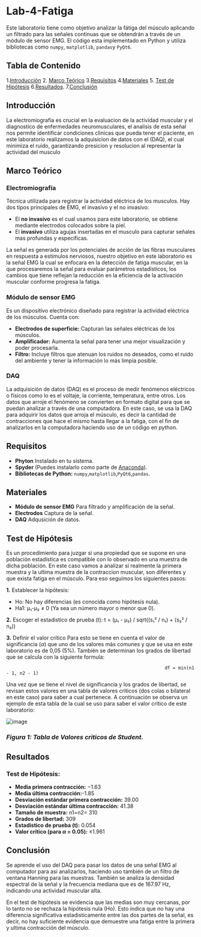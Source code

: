 # Lab-4-Fatiga
Este laboratorio tiene como objetivo analizar la fátiga del músculo aplicando un filtrado para las señales continuas que se obtendrán a través de un módulo de sensor EMG. El código esta implementado en Python y utiliza bibliotecas como `numpy`, `matplotlib`, `pandas`y `PyQt6`.

## Tabla de Contenido
1.[Introducción](#introducción)
2. [Marco Teórico](#Marco-Teórico)
3.[Requisitos](#requisitos)
4.[Materiales](#materiales)
5. [Test de Hipótesis](#Test-de-Hipótesis)
6.[Resultados](#resultados).
7.[Conclusión](#conclusión)

## Introducción
La electromiografia es crucial en la evaluacion de la actividad muscular y el diagnostico de enfermedades neuromusculares, el analisis de esta señal nos permite identificar condiciones clinicas  que pueda tener el paciente, en este laboratorio realizamos la adquisicion de datos con el (DAQ), el cual minimiza el ruido, garantizando presicion y resolucion al representar la actividad del musculo

## Marco Teórico
### Electromiografía
Técnica utilizada para registrar la actividad eléctrica de los musculos. Hay dos tipos principales de EMG, el invasivo y el no invasivo:

- El **no invasivo** es el cual usamos para este laboratorio, se obtiene mediante electrodos colocados sobre la piel.
- El **invasivo** utiliza agujas insertadas en el musculo para capturar señales mas profundas y especificas. 

La señal es generada por los potenciales de acción de las fibras musculares en respuesta a estimulos nerviosos, nuestro objetivo en este laboratorio es la señal EMG la cual se enfocara en la detección de fatiga muscular, en la que procesaremos la señal para evaluar parámetros estadísticos, los cambios que tiene reflejan la reducción en la eficiencia de la activación muscular conforme progresa la fatiga.

### Módulo de sensor EMG
Es un dispositivo electrónico diseñado para registrar la actividad eléctrica de los músculos. Cuenta con:

- **Electrodos de superficie:** Capturan las señales eléctricas de los músculos.
- **Amplificador:** Aumenta la señal para tener una mejor visualización y poder procesarla.
- **Filtro:** Incluye filtros que atenuan los ruidos no deseados, como el ruido del ambiente y tener la información lo más limpia posible.


### DAQ
La adquisición de datos (DAQ) es el proceso de medir fenómenos eléctricos o físicos como lo es el voltaje, la corriente, temperatura, entre otros. Los datos que arroje el fenómeno se convierten en formato digital para que se puedan analizar a través de una computadora. En este caso, se usa la DAQ para adquirir los datos que arroja el músculo, es decir la cantidad de contracciones que hace el mismo hasta llegar a la fatiga, con el fin de analizarlos en la computadora haciendo uso de un código en python.

## Requisitos
- **Phyton** Instalado en tu sistema.
- **Spyder** (Puedes instalarlo como parte de [Anaconda](https://www.anaconda.com/)).
- **Bibliotecas de Python:** `numpy`,`matplotlib`,`PyQt6`,`pandas`.

## Materiales
- **Módulo de sensor EMG** Para filtrado y amplificación de la señal.
- **Electrodos** Captura de la señal.
- **DAQ** Adqusición de datos.

## Test de Hipótesis
Es un procedimiento para juzgar si una propiedad que se supone en una población estadística es compatible con lo observado en una muestra de dicha población. En este caso vamos a analizar si realmente la primera muestra y la ultima muestra de la contraccion muscular, son diferentes y que exista fatiga en el músculo. Para eso seguimos los siguientes pasos:

**1.** Establecer la hipótesis:
- Ho: No hay diferencias (es conocida como hipótesis nula).
- Ha1: μ₁-μ₂ ≠ 0 (Ya sea un número mayor o menor que 0).

**2.** Escoger el estadistico de prueba (t):
t = (μ₁ - μ₂) / sqrt((s₁² / n₁) + (s₂² / n₂))

**3.** Definir el valor crítico
Para esto se tiene en cuenta el valor de significancia ($\alpha$) que uno de los valores más comunes y que se usa en este laboratorio es de 0,05 (5%). También se determinan los grados de libertad que se calcula con la siguiente formula:

                                                               df = min(n1 - 1, n2 - 1)
Una vez que se tiene el nivel de significancia y los grados de libertad, se revisan estos valores en una tabla de valores criticos (dos colas o bilateral en este caso) para saber a cual pertenece. A continuación se observa un ejemplo de esta tabla de la cual se uso para saber el valor critico de este laboratorio:

![image](https://github.com/user-attachments/assets/175e8feb-3920-45a7-aa5c-2ff17e5295dd)
### *Figura 1: Tabla de Valores criticos de Student.*

## Resultados
### Test de Hipótesis:
- **Media primera contracción:** −1.63
- **Media última contracción:**-1.85  
- **Desviación estándar primera contracción:** 39.00
- **Desviación estándar última contracción:** 41.38
- **Tamaño de muestra:** n1=n2= 310
- **Grados de libertad:** 309
- **Estadistico de prueba (t):** 0.054
- **Valor crítico (para $\alpha$ = 0.05):** ±1.961

## Conclusión
Se aprende el uso del DAQ para pasar los datos de una señal EMG al computador para asi analizarlos, haciendo uso también de un filtro de ventana Hanning para las muestras. También se analiza la densidad espectral de la señal y la frecuencia mediana que es de 167.97 Hz, indicando una actividad muscular alta.

En el test de hipótesis se evidencia que las medias son muy cercanas, por lo tanto no se rechaza la hipótesis nula (Ho). Esto indica que no hay una diferencia significativa estadisticamente entre las dos partes de la señal, es decir, no hay suficiente evidencia que demuestre una fatiga entre la primera y ultima contracción del músculo.




